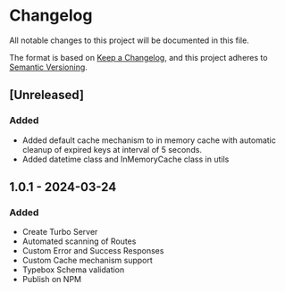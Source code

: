 # Changelog

All notable changes to this project will be documented in this file.

The format is based on [Keep a Changelog](https://keepachangelog.com/en/1.0.0/), and this project adheres to
[Semantic Versioning](https://semver.org/spec/v2.0.0.html).

## [Unreleased]

### Added

- Added default cache mechanism to in memory cache with automatic cleanup of expired keys at interval of 5 seconds.
- Added datetime class and InMemoryCache class in utils

## 1.0.1 - 2024-03-24

### Added

- Create Turbo Server
- Automated scanning of Routes
- Custom Error and Success Responses
- Custom Cache mechanism support
- Typebox Schema validation
- Publish on NPM
